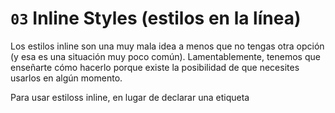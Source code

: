 # `03` Inline Styles (estilos en la línea)

Los estilos inline son una muy mala idea a menos que no tengas otra opción (y esa es una situación muy poco común). Lamentablemente, tenemos que enseñarte cómo hacerlo porque existe la posibilidad de que necesites usarlos en algún momento.

Para usar estiloss inline, en lugar de declarar una etiqueta <style> en el header del documento, debes establecer el atributo "style" de cualquier elemento con el código CSS que necesitas aplicar a ese elemento específico.

Por ejemplo:

```html
<a href="google.com" style="color: red; font-size: 14px;">Go to google</a>
```

Estableceremos el color de este enlace específico a rojo (red) y el tamaño de fuente en 14px.

Nota: Puedes agregar tantas reglas CSS como desees, dentro de la misma línea, separadas por punto y coma.

## 📝 Instrucciones:


1. Establece un estilo inline para cambiar el color de fondo de la tabla a verde (green). Para este ejercicio, NO uses el styles.css :(


### Pista:

- Como usar el background-size: http://lmgtfy.com/?q=css+inline+style
